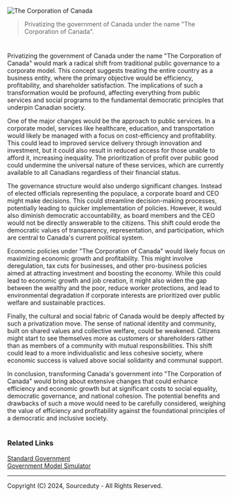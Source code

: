 ![The Corporation of Canada](https://github.com/sourceduty/The_Corporation_of_Canada/assets/123030236/2662bbd7-7909-4417-8522-e6385327fd8c)

> Privatizing the government of Canada under the name "The Corporation of Canada".

#

Privatizing the government of Canada under the name "The Corporation of Canada" would mark a radical shift from traditional public governance to a corporate model. This concept suggests treating the entire country as a business entity, where the primary objective would be efficiency, profitability, and shareholder satisfaction. The implications of such a transformation would be profound, affecting everything from public services and social programs to the fundamental democratic principles that underpin Canadian society.

One of the major changes would be the approach to public services. In a corporate model, services like healthcare, education, and transportation would likely be managed with a focus on cost-efficiency and profitability. This could lead to improved service delivery through innovation and investment, but it could also result in reduced access for those unable to afford it, increasing inequality. The prioritization of profit over public good could undermine the universal nature of these services, which are currently available to all Canadians regardless of their financial status.

The governance structure would also undergo significant changes. Instead of elected officials representing the populace, a corporate board and CEO might make decisions. This could streamline decision-making processes, potentially leading to quicker implementation of policies. However, it would also diminish democratic accountability, as board members and the CEO would not be directly answerable to the citizens. This shift could erode the democratic values of transparency, representation, and participation, which are central to Canada's current political system.

Economic policies under "The Corporation of Canada" would likely focus on maximizing economic growth and profitability. This might involve deregulation, tax cuts for businesses, and other pro-business policies aimed at attracting investment and boosting the economy. While this could lead to economic growth and job creation, it might also widen the gap between the wealthy and the poor, reduce worker protections, and lead to environmental degradation if corporate interests are prioritized over public welfare and sustainable practices.

Finally, the cultural and social fabric of Canada would be deeply affected by such a privatization move. The sense of national identity and community, built on shared values and collective welfare, could be weakened. Citizens might start to see themselves more as customers or shareholders rather than as members of a community with mutual responsibilities. This shift could lead to a more individualistic and less cohesive society, where economic success is valued above social solidarity and communal support.

In conclusion, transforming Canada's government into "The Corporation of Canada" would bring about extensive changes that could enhance efficiency and economic growth but at significant costs to social equality, democratic governance, and national cohesion. The potential benefits and drawbacks of such a move would need to be carefully considered, weighing the value of efficiency and profitability against the foundational principles of a democratic and inclusive society.

#
### Related Links

[Standard Government](https://chatgpt.com/g/g-DvKNjRFg1-standard-government)
<br>
[Government Model Simulator](https://chat.openai.com/g/g-8JwnHHEgc-government-model-simulator)

***
Copyright (C) 2024, Sourceduty - All Rights Reserved.
